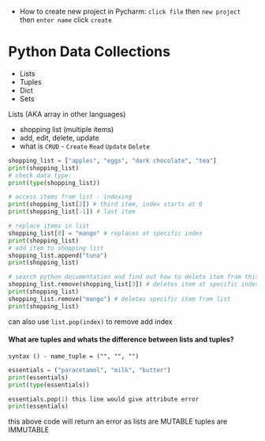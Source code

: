 - How to create new project in Pycharm: `click file` then `new project`
  then `enter name` click `create`

# Python Data Collections
- Lists
- Tuples
- Dict
- Sets

Lists (AKA array in other languages)
- shopping list (multiple items)
- add, edit, delete, update
- what is `CRUD` - `Create` `Read` `Update` `Delete`
```python
shopping_list = ["apples", "eggs", "dark chocolate", "tea"]
print(shopping_list)
# check data type:
print(type(shopping_list))

# access items from list - indexing
print(shopping_list[2]) # third item, index starts at 0
print(shopping_list[-1]) # last item

# replace items in list
shopping_list[0] = "mango" # replaces at specific index
print(shopping_list)
# add item to shopping list
shopping_list.append("tuna")
print(shopping_list)

# search python documentation and find out how to delete item from this list
shopping_list.remove(shopping_list[3]) # deletes item at specific index
print(shopping_list)
shopping_list.remove("mango") # deletes specific item from list
print(shopping_list)
```
can also use `list.pop(index)` to remove add index

#### What are tuples and whats the difference between lists and tuples?
`syntax () - name_tuple = ("", "", "")`

```python
essentials = ("paracetamol", "milk", "butter")
print(essentials)
print(type(essentials))

essentials.pop(1) this line would give attribute error
print(essentials)
```
this above code will return an error as lists are MUTABLE tuples are IMMUTABLE